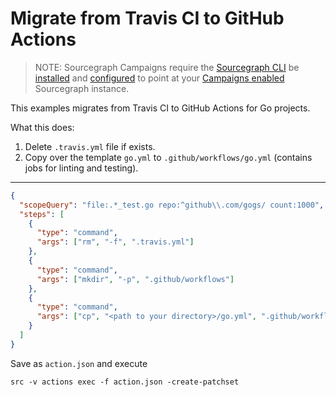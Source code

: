 # Migrate from Travis CI to GitHub Actions

> NOTE: Sourcegraph Campaigns require the [Sourcegraph CLI](https://github.com/sourcegraph/src-cli) be [installed](https://github.com/sourcegraph/src-cli#installation) and [configured](https://github.com/sourcegraph/src-cli#setup) to point at your [Campaigns enabled](https://docs.sourcegraph.com/user/automation#configuration) Sourcegraph instance.

This examples migrates from Travis CI to GitHub Actions for Go projects.

What this does:
1. Delete `.travis.yml` file if exists.
2. Copy over the template `go.yml` to `.github/workflows/go.yml` (contains jobs for linting and testing).

---

```json
{
  "scopeQuery": "file:.*_test.go repo:^github\\.com/gogs/ count:1000",
  "steps": [
    {
      "type": "command",
      "args": ["rm", "-f", ".travis.yml"]
    },
    {
      "type": "command",
      "args": ["mkdir", "-p", ".github/workflows"]
    },
    {
      "type": "command",
      "args": ["cp", "<path to your directory>/go.yml", ".github/workflows/go.yml"]
    }
  ]
}
```

Save as `action.json` and execute

```
src -v actions exec -f action.json -create-patchset
```
